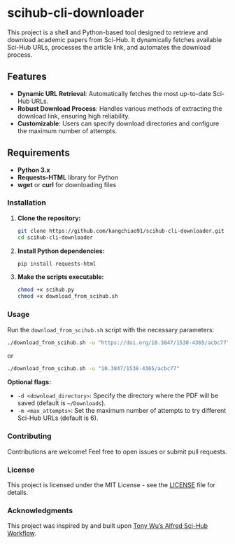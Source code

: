 # scihub-cli-downloader

This project is a shell and Python-based tool designed to retrieve and download academic papers from Sci-Hub. It dynamically fetches available Sci-Hub URLs, processes the article link, and automates the download process.

## Features

- **Dynamic URL Retrieval**: Automatically fetches the most up-to-date Sci-Hub URLs.
- **Robust Download Process**: Handles various methods of extracting the download link, ensuring high reliability.
- **Customizable**: Users can specify download directories and configure the maximum number of attempts.

## Requirements

- **Python 3.x**
- **Requests-HTML** library for Python
- **wget** or **curl** for downloading files

### Installation

1. **Clone the repository:**

   ```bash
   git clone https://github.com/kangchiao91/scihub-cli-downloader.git
   cd scihub-cli-downloader
   ```

2. **Install Python dependencies:**

   ```bash
   pip install requests-html
   ```

3. **Make the scripts executable:**

   ```bash
   chmod +x scihub.py
   chmod +x download_from_scihub.sh
   ```

### Usage

Run the `download_from_scihub.sh` script with the necessary parameters:

```bash
./download_from_scihub.sh -u "https://doi.org/10.3847/1538-4365/acbc77"
```
or 

```bash
./download_from_scihub.sh -u "10.3847/1538-4365/acbc77"
```

**Optional flags:**

- `-d <download_directory>`: Specify the directory where the PDF will be saved (default is `~/Downloads`).
- `-m <max_attempts>`: Set the maximum number of attempts to try different Sci-Hub URLs (default is 6).

### Contributing

Contributions are welcome! Feel free to open issues or submit pull requests.

### License

This project is licensed under the MIT License - see the [LICENSE](LICENSE) file for details.

### Acknowledgments

This project was inspired by and built upon [Tony Wu’s Alfred Sci-Hub Workflow](https://github.com/TonyWu20/alfred-download-url-from-scihub-workflow/tree/main).
